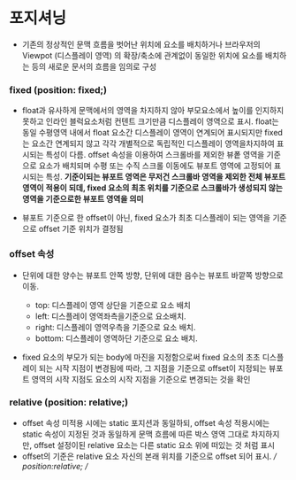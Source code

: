 # 포지셔닝
- 기존의 정상적인 문맥 흐름을 벗어난 위치에 요소를 배치하거나 브라우저의 Viewpot (디스플레이 영역) 의 확장/축소에 관계없이 동일한 위치에 요소를 배치하는 등의 새로운 문서의
흐름을 임의로 구성

### fixed (position: fixed;)
- float과 유사하게 문맥에서의 영역을 차지하지 않아 부모요소에서 높이를 인지하지 못하고 인라인 블럭요소처럼 컨텐트 크기만큼 디스플레이 영역으로 표시.
float는 동일 수평영역 내에서 float 요소간 디스플레이 영역이 연계되어 표시되지만 fixed는 요소간 연계되지 않고 각각 개별적으로 독립적인 디스플레이 영역을차지하여 표시되는 특성이 다름.
offset 속성을 이용하여 스크롤바를 제외한 뷰퐅 영역을 기준으로 요소가 배치되며 수평 또는 수직 스크롤 이동에도 뷰포트 영역에 고정되어 표시되는 특성.
**기준이되는 뷰포트 영역은 무저건 스크롤바 영역을 제외한 전체 뷰포트 영역이 적용이 되데, fixed 요소의 최초 위치를 기준으로 스크롤바가 생성되지 않는 영역을 기준으로한 뷰포트 영역을 의미**

- 뷰포트 기준으로 한 offset이 아닌, fixed 요소가 최초 디스플레이 되는 영역을 기준으로 offset 기준 위치가 결정됨


### offset 속성
- 단위에 대한 양수는 뷰포트 안쪽 방향, 단위에 대한 음수는 뷰포트 바깥쪽 방향으로 이동.

  * top: 디스플레이 영역 상단을 기준으로 요소 배치
  * left: 디스플레이 영역좌측을기준으로 요소배치.
  * right: 디스플레이 영역우측을 기준으로 요소 배치.
  * bottom: 디스플레이 영역하단 기준으로 요소 배치.
- fixed 요소의 부모가 되는 body에 마진을 지정함으로써 fixed 요소의 초초 디스플레이 되는 시작 지점이 변경됨에 따라,
 그 지점을 기준으로 offset이 지정되는 뷰포트 영역의 시작 지점도 요소의 시작 지점을 기준으로 변경되는 것을 확인


### relative (position: relative;)
- offset 속성 미적용 시에는 static 포지션과 동일하되, offset 속성 적용시에는 static 속성이 지정된 것과 동일하게 문맥 흐름에 따른 박스 영역 그대로 차지하지만, 
offset 설정이된 relative 요소는 다른 static 요소 위에 떠있는 것 처럼 표시
- offset의 기준은 relative 요소 자신의 본래 위치를 기준으로 offset 되어 표시.
  **/* position:relative; */**

